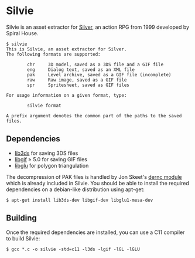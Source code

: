 # Silvie

Silvie is an asset extractor for [Silver](https://en.wikipedia.org/wiki/Silver_(video_game)), an action RPG from 1999 developed by Spiral House.

````
$ silvie
This is Silvie, an asset extractor for Silver.
The following formats are supported:

        chr     3D model, saved as a 3DS file and a GIF file
        eng     Dialog text, saved as an XML file
        pak     Level archive, saved as a GIF file (incomplete)
        raw     Raw image, saved as a GIF file
        spr     Spritesheet, saved as GIF files

For usage information on a given format, type:

        silvie format

A prefix argument denotes the common part of the paths to the saved files.
````


## Dependencies

* [lib3ds](https://code.google.com/archive/p/lib3ds) for saving 3DS files
* [libgif](http://giflib.sourceforge.net) ≥ 5.0 for saving GIF files
* [libglu](https://cgit.freedesktop.org/mesa/glu) for polygon triangulation

The decompression of PAK files is handled by Jon Skeet's [dernc module](http://www.yoda.arachsys.com/dk/utils.html) which is already included in Silvie. You should be able to install the required dependencies on a debian-like distribution using apt-get:

````
$ apt-get install lib3ds-dev libgif-dev libglu1-mesa-dev
````


## Building

Once the required dependencies are installed, you can use a C11 compiler to build Silvie:

````
$ gcc *.c -o silvie -std=c11 -l3ds -lgif -lGL -lGLU
````
